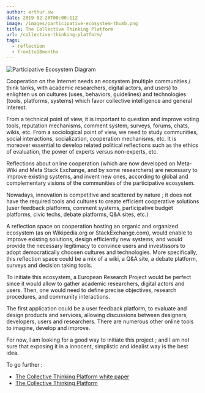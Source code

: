 ```yaml
---
author: arthur.sw
date: 2019-02-20T00:00:11Z
image: /images/participative-ecosystem-thumb.png
title: The Collective Thinking Platform
url: /collective-thinking-platform/
tags:
  - reflection
  - from1to18months
---
```


![Participative Ecosystem Diagram](/images/participative-ecosystem.png)

Cooperation on the Internet needs an ecosystem (multiple communities / think tanks, with academic researchers, digital actors, and users) to enlighten us on cultures (uses, behaviors, guidelines) and technologies (tools, platforms, systems) which favor collective intelligence and general interest.

From a technical point of view, it is important to question and improve voting tools, reputation mechanisms, comment system, surveys, forums, chats, wikis, etc.
From a sociological point of view, we need to study communities, social interactions, socialization, cooperation mechanisms, etc.
It is moreover essential to develop related political reflections such as the ethics of evaluation, the power of experts versus non-experts, etc.

Reflections about online cooperation (which are now developed on Meta-Wiki and Meta Stack Exchange, and by some researchers) are necessary to improve existing systems, and invent new ones, according to global and complementary visions of the communities of the participative ecosystem.

Nowadays, innovation is competitive and scattered by nature ; it does not have the required tools and cultures to create efficient cooperative solutions (user feedback platforms, comment systems, participative budget platforms, civic techs, debate platforms, Q&A sites, etc.)

A reflection space on cooperation hosting an organic and organized ecosystem (as on Wikipedia.org or StackExchange.com), would enable to improve existing solutions, design efficiently new systems, and would provide the necessary legitimacy to convince users and investissors to adopt democratically choosen cultures and technologies. More specifically, this reflection space could be a mix of a wiki, a Q&A site, a debate platform, surveys and decision taking tools.

To initiate this ecosystem, a European Research Project would be perfect since it would allow to gather academic researchers, digital actors and users. Then, one would need to define precise objectives, research procedures, and community interactions.

The first application could be a user feedback platform, to evaluate and design products and services, allowing discussions between designers, developers, users and researchers. There are numerous other online tools to imagine, develop and improve.

For now, I am looking for a good way to initiate this project ; and I am not sure that exposing it in a innocent, simplistic and idealist way is the best idea.

To go further : 

 - [The Collective Thinking Platform white paper](https://hackmd.io/6svgFUsYT2CpVvC2DVbVbA#) 
 - [The Collective Thinking Platform](http://meta.collectivethinking.pw/)

